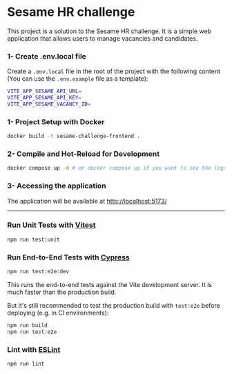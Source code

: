 # Sesame HR challenge

This project is a solution to the Sesame HR challenge. It is a simple web application that allows users to manage vacancies and candidates.

### 1- Create .env.local file

Create a `.env.local` file in the root of the project with the following content (You can use the `.env.example` file as a template):

```sh
VITE_APP_SESAME_API_URL=
VITE_APP_SESAME_API_KEY=
VITE_APP_SESAME_VACANCY_ID=
```

### 1- Project Setup with Docker

```sh
docker build -t sesame-challenge-frontend .
```

### 2- Compile and Hot-Reload for Development

```sh
docker compose up -d # or docker compose up if you want to see the logs
```

### 3- Accessing the application

The application will be available at [http://localhost:5173/](http://localhost:5173/)

---

### Run Unit Tests with [Vitest](https://vitest.dev/)

```sh
npm run test:unit
```

### Run End-to-End Tests with [Cypress](https://www.cypress.io/)

```sh
npm run test:e2e:dev
```

This runs the end-to-end tests against the Vite development server.
It is much faster than the production build.

But it's still recommended to test the production build with `test:e2e` before deploying (e.g. in CI environments):

```sh
npm run build
npm run test:e2e
```

### Lint with [ESLint](https://eslint.org/)

```sh
npm run lint
```
